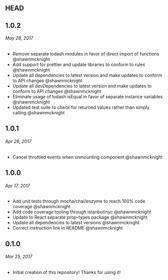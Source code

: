 ## HEAD

## 1.0.2

###### _May 28, 2017_
- Remove separate lodash modules in favor of direct import of functions @shawnmcknight
- Add support for prettier and update libraries to conform to rules @shawnmcknight
- Update all dependencies to latest version and make updates to conform to API changes @shawnmcknight
- Update all devDependencies to latest version and make updates to conform to API changes @shawnmcknight
- Eliminate usage of lodash isEqual in favor of separate instance variables @shawnmcknight
- Updated test suite to check for returned values rather than simply calling @shawnmcknight

## 1.0.1

###### _Apr 26, 2017_
- Cancel throttled events when unmounting component @shawnmcknight

## 1.0.0

###### _Apr 17, 2017_

- Add unit tests through mocha/chai/enzyme to reach 100% code coverage @shawnmcknight
- Add code coverage tooling through istanbul/nyc @shawnmcknight
- Update to React separate prop-types package @shawnmcknight
- Update all dependencies to latest versions @shawnmcknight
- Correct instruction link in README @shawnmcknight

## 0.1.0

###### _Mar 25, 2017_

- Initial creation of this repository!  Thanks for using it!
